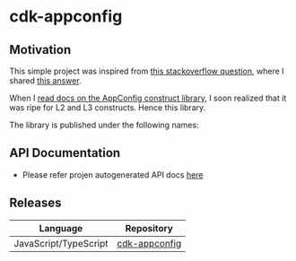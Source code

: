 # cdk-appconfig

## Motivation 
This simple project was inspired from [this stackoverflow question](https://stackoverflow.com/questions/67579029/aws-cdk-lambda-appconfig-typescript-example-please/74724158#74724158), where I shared [this answer](https://stackoverflow.com/a/74724158). 

When I [read docs on the AppConfig construct library](https://docs.aws.amazon.com/cdk/api/v2/docs/aws-cdk-lib.aws_appconfig-readme.html), I soon realized that it was ripe for L2 and L3 constructs. Hence this library. 

The library is published under the following names:

## API Documentation
* Please refer projen autogenerated API docs [here](https://github.com/JoeNonExotic/appconfig/blob/main/API.md)

## Releases
|Language|Repository
|--------|-----------
|JavaScript/TypeScript|[cdk-appconfig](https://www.npmjs.com/package/cdk-appconfig)